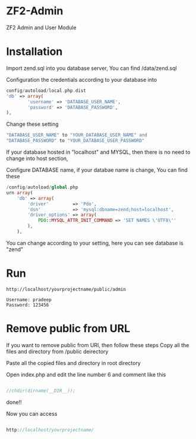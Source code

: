 ZF2-Admin
========================================================================

ZF2 Admin and User Module



Installation
========================================================================
Import zend.sql into you database server, You can find /data/zend.sql

Configuration the credentials according to your database into
```php
config/autoload/local.php.dist
'db' => array(
        'username' => 'DATABASE_USER_NAME',
        'password' => 'DATABASE_PASSWORD',
),
```    
    
Change these setting
```php
"DATABASE_USER_NAME" to "YOUR_DATABASE_USER_NAME" and
"DATABASE_PASSWORD" to "YOUR_DATABASE_USER_PASSWORD"
```

If your database hosted in "localhost" and MYSQL, then there is no need 
to change into host section, 


Configure DATABASE name, if your databae name is change, You can find these

```php
/config/autoload/global.php
urn array(
    'db' => array(
        'driver'         => 'Pdo',
        'dsn'            => 'mysql:dbname=zend;host=localhost',
        'driver_options' => array(
            PDO::MYSQL_ATTR_INIT_COMMAND => 'SET NAMES \'UTF8\''
        ),
    ),
```
You can change according to your setting, here you can see database is
"zend"


Run   
========================================================================

```
http://localhost/yourprojectname/public/admin

Username: pradeep
Password: 123456
```

Remove public from URL	
========================================================================
If you want to remove public from URl, then follow these steps
Copy all the files and directory from /public deirectory

Paste all the copied files and directory in root directory

Open index.php and edit the line number 6 and comment like this

```php

//chdir(dirname(__DIR__));

```

done!!

Now you can access
```php

http://localhost/yourprojectname/

```


